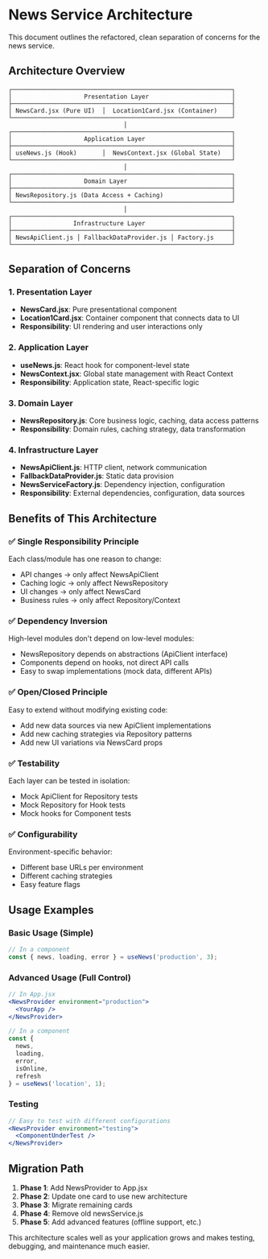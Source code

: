 # News Service Architecture

This document outlines the refactored, clean separation of concerns for the news service.

## Architecture Overview

```
┌─────────────────────────────────────────────────────────────┐
│                    Presentation Layer                       │
├─────────────────────────────────────────────────────────────┤
│ NewsCard.jsx (Pure UI)  │  Location1Card.jsx (Container)    │
└─────────────────────────────────────────────────────────────┘
                                │
┌─────────────────────────────────────────────────────────────┐
│                    Application Layer                        │
├─────────────────────────────────────────────────────────────┤
│ useNews.js (Hook)       │  NewsContext.jsx (Global State)   │
└─────────────────────────────────────────────────────────────┘
                                │
┌─────────────────────────────────────────────────────────────┐
│                    Domain Layer                             │
├─────────────────────────────────────────────────────────────┤
│ NewsRepository.js (Data Access + Caching)                   │
└─────────────────────────────────────────────────────────────┘
                                │
┌─────────────────────────────────────────────────────────────┐
│                 Infrastructure Layer                        │
├─────────────────────────────────────────────────────────────┤
│ NewsApiClient.js │ FallbackDataProvider.js │ Factory.js     │
└─────────────────────────────────────────────────────────────┘
```

## Separation of Concerns

### 1. **Presentation Layer**
- **NewsCard.jsx**: Pure presentational component
- **Location1Card.jsx**: Container component that connects data to UI
- **Responsibility**: UI rendering and user interactions only

### 2. **Application Layer**
- **useNews.js**: React hook for component-level state
- **NewsContext.jsx**: Global state management with React Context
- **Responsibility**: Application state, React-specific logic

### 3. **Domain Layer**
- **NewsRepository.js**: Core business logic, caching, data access patterns
- **Responsibility**: Domain rules, caching strategy, data transformation

### 4. **Infrastructure Layer**
- **NewsApiClient.js**: HTTP client, network communication
- **FallbackDataProvider.js**: Static data provision
- **NewsServiceFactory.js**: Dependency injection, configuration
- **Responsibility**: External dependencies, configuration, data sources

## Benefits of This Architecture

### ✅ **Single Responsibility Principle**
Each class/module has one reason to change:
- API changes → only affect NewsApiClient
- Caching logic → only affect NewsRepository  
- UI changes → only affect NewsCard
- Business rules → only affect Repository/Context

### ✅ **Dependency Inversion**
High-level modules don't depend on low-level modules:
- NewsRepository depends on abstractions (ApiClient interface)
- Components depend on hooks, not direct API calls
- Easy to swap implementations (mock data, different APIs)

### ✅ **Open/Closed Principle**
Easy to extend without modifying existing code:
- Add new data sources via new ApiClient implementations
- Add new caching strategies via Repository patterns
- Add new UI variations via NewsCard props

### ✅ **Testability**
Each layer can be tested in isolation:
- Mock ApiClient for Repository tests
- Mock Repository for Hook tests
- Mock hooks for Component tests

### ✅ **Configurability**
Environment-specific behavior:
- Different base URLs per environment
- Different caching strategies
- Easy feature flags

## Usage Examples

### Basic Usage (Simple)
```jsx
// In a component
const { news, loading, error } = useNews('production', 3);
```

### Advanced Usage (Full Control)
```jsx
// In App.jsx
<NewsProvider environment="production">
  <YourApp />
</NewsProvider>

// In a component
const { 
  news, 
  loading, 
  error, 
  isOnline, 
  refresh 
} = useNews('location', 1);
```

### Testing
```jsx
// Easy to test with different configurations
<NewsProvider environment="testing">
  <ComponentUnderTest />
</NewsProvider>
```

## Migration Path

1. **Phase 1**: Add NewsProvider to App.jsx
2. **Phase 2**: Update one card to use new architecture
3. **Phase 3**: Migrate remaining cards
4. **Phase 4**: Remove old newsService.js
5. **Phase 5**: Add advanced features (offline support, etc.)

This architecture scales well as your application grows and makes testing, debugging, and maintenance much easier.
